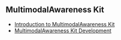 ## MultimodalAwareness Kit

- [Introduction to MultimodalAwareness Kit](../device/multimodalawareness-kit-intro.md)
- [MultimodalAwareness Kit Development](../device/stationary-guidelines.md)
